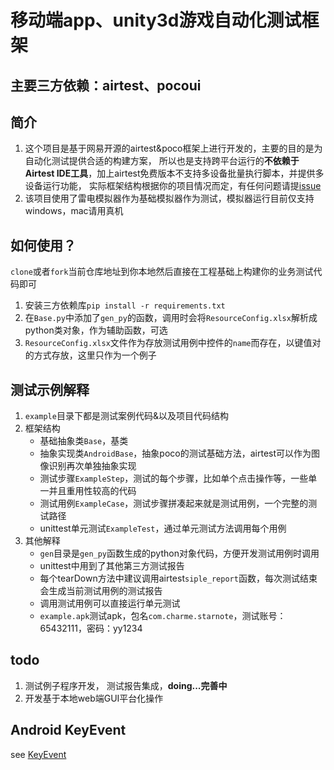 # 移动端app、unity3d游戏自动化测试框架
## 主要三方依赖：airtest、pocoui
## 简介
1. 这个项目是基于网易开源的airtest&poco框架上进行开发的，主要的目的是为自动化测试提供合适的构建方案， 
所以也是支持跨平台运行的**不依赖于Airtest IDE工具**，加上airtest免费版本不支持多设备批量执行脚本，并提供多设备运行功能，
实际框架结构根据你的项目情况而定，有任何问题请提[issue](https://github.com/leafyin/mobile-u3d-test/issues)
2. 该项目使用了雷电模拟器作为基础模拟器作为测试，模拟器运行目前仅支持windows，mac请用真机

## 如何使用？
`clone`或者`fork`当前仓库地址到你本地然后直接在工程基础上构建你的业务测试代码即可
1. 安装三方依赖库`pip install -r requirements.txt `
2. 在`Base.py`中添加了`gen_py`的函数，调用时会将`ResourceConfig.xlsx`解析成python类对象，作为辅助函数，可选
3. `ResourceConfig.xlsx`文件作为存放测试用例中控件的`name`而存在，以键值对的方式存放，这里只作为一个例子

## 测试示例解释
1. `example`目录下都是测试案例代码&以及项目代码结构
2. 框架结构
   * 基础抽象类`Base`，基类
   * 抽象实现类`AndroidBase`，抽象poco的测试基础方法，airtest可以作为图像识别再次单独抽象实现
   * 测试步骤`ExampleStep`，测试的每个步骤，比如单个点击操作等，一些单一并且重用性较高的代码
   * 测试用例`ExampleCase`，测试步骤拼凑起来就是测试用例，一个完整的测试路径
   * unittest单元测试`ExampleTest`，通过单元测试方法调用每个用例
3. 其他解释
   * `gen`目录是`gen_py`函数生成的python对象代码，方便开发测试用例时调用
   * unittest中用到了其他第三方测试报告
   * 每个tearDown方法中建议调用airtest`siple_report`函数，每次测试结束会生成当前测试用例的测试报告
   * 调用测试用例可以直接运行单元测试
   * `example.apk`测试apk，包名`com.charme.starnote`，测试账号：65432111，密码：yy1234

## todo
1. 测试例子程序开发， 测试报告集成，**doing...完善中**
2. 开发基于本地web端GUI平台化操作

## Android KeyEvent
see [KeyEvent](https://developer.android.com/reference/android/view/KeyEvent)